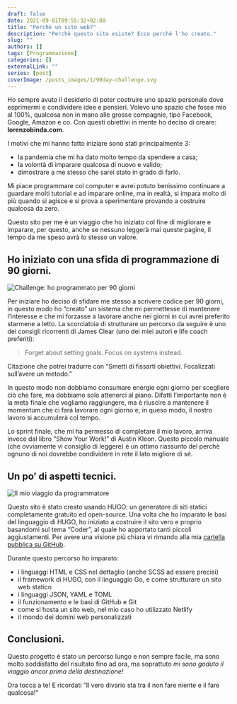 ```yaml
---
draft: false
date: 2021-09-01T09:55:32+02:00
title: "Perchè un sito web?"
description: "Perchè questo sito esiste? Ecco perchè l'ho creato."
slug: ""
authors: []
tags: [Programmazione]
categories: []
externalLink: ""
series: [post]
coverImage: /posts_images/1/90day-challenge.svg
---
```


Ho sempre avuto il desiderio di poter costruire uno spazio personale dove esprimermi e condividere idee e pensieri. Volevo uno spazio che fosse mio al 100%, qualcosa non in mano alle grosse compagnie, tipo Facebook, Google, Amazon e co. Con questi obiettivi in mente ho deciso di creare: **lorenzobinda.com**.

I motivi che mi hanno fatto iniziare sono stati principalmente 3:
- la pandemia che mi ha dato molto tempo da spendere a casa;
- la volontà di imparare qualcosa di nuovo e valido;
- dimostrare a me stesso che sarei stato in grado di farlo.

Mi piace programmare col computer e avrei potuto benissimo continuare a guardare molti tutorial e ad imparare online, ma in realtà, si impara molto di più quando si agisce e si prova a sperimentare provando a costruire qualcosa da zero.

Questo sito per me è un viaggio che ho iniziato col fine di migliorare e imparare, per questo, anche se nessuno leggerà mai queste pagine, il tempo da me speso avrà lo stesso un valore. 

## Ho iniziato con una sfida di programmazione di 90 giorni.

![Challenge: ho programmato per 90 giorni](/posts_images/1/90day-challenge.svg)

Per iniziare ho deciso di sfidare me stesso a scrivere codice per 90 giorni, in questo modo ho “creato” un sistema che mi permettesse di mantenere l’interesse e che mi forzasse a lavorare anche nei giorni in cui avrei preferito starmene a letto. La scorciatoia di strutturare un percorso da seguire è uno dei consigli ricorrenti di James Clear (uno dei miei autori e life coach preferiti):

> Forget about setting goals. Focus on systems instead.

Citazione che potrei tradurre con “Smetti di fissarti obiettivi. Focalizzati sull’avere un metodo.”

In questo modo non dobbiamo consumare energie ogni giorno per scegliere ciò che fare, ma dobbiamo solo attenerci al piano. Difatti l’importante non è la meta finale che vogliamo raggiungere, ma è riuscire a mantenere il momentum che ci farà lavorare ogni giorno e, in queso modo, il nostro lavoro si accumulerà col tempo. 

Lo sprint finale, che mi ha permesso di completare il mio lavoro, arriva invece dal libro “Show Your Work!” di Austin Kleon. Questo piccolo manuale (che ovviamente vi consiglio di leggere) è un ottimo riassunto del perchè ognuno di noi dovrebbe condividere in rete il lato migliore di sé. 

## Un po’ di aspetti tecnici.

![Il mio viaggio da programmatore](/posts_images/1/coding-journey.svg)

Questo sito è stato creato usando HUGO: un generatore di siti statici completamente gratuito ed open-source. Una volta che ho imparato le basi del linguaggio di HUGO, ho iniziato a costruire il sito vero e proprio basandomi sul tema “Coder”, al quale ho apportato tanti piccoli aggiustamenti. Per avere una visione più chiara vi rimando alla mia [cartella pubblica su GitHub](https://github.com/lorenzobinda/personal-site). 

Durante questo percorso ho imparato:
- i linguaggi HTML e CSS nel dettaglio (anche SCSS ad essere precisi)
- il framework di HUGO, con il linguaggio Go, e come strutturare un sito web statico
- i linguaggi JSON, YAML e TOML
- il funzionamento e le basi di GitHub e Git
- come si hosta un sito web, nel mio caso ho utilizzato Netlify
- il mondo dei domini web personalizzati

## Conclusioni.

Questo progetto è stato un percorso lungo e non sempre facile, ma sono molto soddisfatto del risultato fino ad ora, ma soprattuto *mi sono goduto il viaggio ancor prima della destinazione!*

Ora tocca a te! E ricordati “Il vero divario sta tra il non fare niente e il fare qualcosa!”
